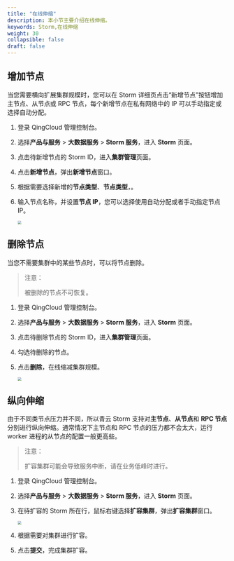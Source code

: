```yaml
---
title: "在线伸缩"
description: 本小节主要介绍在线伸缩。 
keywords: Storm,在线伸缩
weight: 30
collapsible: false
draft: false
---
```


## 增加节点

当您需要横向扩展集群规模时，您可以在 Storm 详细页点击“新增节点”按钮增加主节点、从节点或 RPC 节点，每个新增节点在私有网络中的 IP 可以手动指定或选择自动分配。

1. 登录 QingCloud 管理控制台。

2. 选择**产品与服务** > **大数据服务** > **Storm 服务**，进入 **Storm** 页面。

3. 点击待新增节点的 Storm ID，进入**集群管理**页面。

4. 点击**新增节点**，弹出**新增节点**窗口。

5. 根据需要选择新增的**节点类型**、**节点类型**，。

6. 输入节点名称，并设置**节点 IP**，您可以选择使用自动分配或者手动指定节点 IP。

   <img src="../../_images/add_storm_node.png" style="zoom:50%;" />

## 删除节点

当您不需要集群中的某些节点时，可以将节点删除。

> 注意：
>
> 被删除的节点不可恢复。

1. 登录 QingCloud 管理控制台。

2. 选择**产品与服务** > **大数据服务** > **Storm 服务**，进入 **Storm** 页面。

3. 点击待删除节点的 Storm ID，进入**集群管理**页面。

4. 勾选待删除的节点。

5. 点击**删除**，在线缩减集群规模。

   <img src="../../_images/delete_storm_node.png" style="zoom:50%;" />

## 纵向伸缩

由于不同类节点压力并不同，所以青云 Storm 支持对**主节点**、**从节点**和 **RPC 节点**分别进行纵向伸缩。通常情况下主节点和 RPC 节点的压力都不会太大，运行 worker 进程的从节点的配置一般更高些。

> 注意：
>
> 扩容集群可能会导致服务中断，请在业务低峰时进行。

1. 登录 QingCloud 管理控制台。

2. 选择**产品与服务** > **大数据服务** > **Storm 服务**，进入 **Storm** 页面。

3. 在待扩容的 Storm 所在行，鼠标右键选择**扩容集群**，弹出**扩容集群**窗口。

   <img src="../../_images/resize_storm.png" style="zoom:50%;" />

4. 根据需要对集群进行扩容。

5. 点击**提交**，完成集群扩容。



